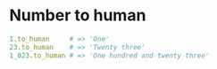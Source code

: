 # Number to human

```ruby
1.to_human     # => 'One'
23.to_human    # => 'Twenty three'
1_023.to_human # => 'One hundred and twenty three'
```
